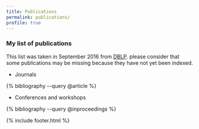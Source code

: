 ```yaml
---
title: Publications
permalink: publications/
profile: true
---
```


### My list of publications

This list was taken in September 2016 from [DBLP](http://dblp.uni-trier.de/pers/hd/r/Rocha:Oscar_Rodriguez). please consider that some publications may be missing because they have not yet been indexed.

- Journals

{% bibliography --query @article %}

- Conferences and workshops

{% bibliography --query @inproceedings %}

{% include footer.html %}